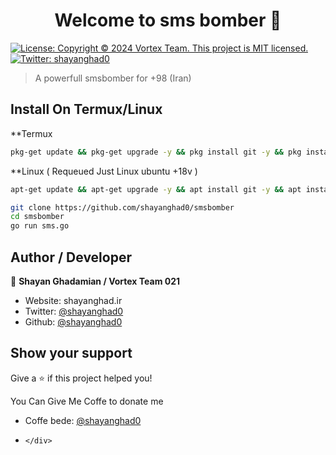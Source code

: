 <h1 align="center">Welcome to sms bomber 👋</h1>
<p>
  <a href="#" target="_blank">
    <img alt="License: Copyright © 2024 Vortex Team. This project is MIT licensed." src="https://img.shields.io/badge/License-Copyright © 2024 Vortex Team. This project is MIT licensed.-yellow.svg" />
  </a>
  <a href="https://twitter.com/shayanghad0" target="_blank">
    <img alt="Twitter: shayanghad0" src="https://img.shields.io/twitter/follow/shayanghad0.svg?style=social" />
  </a>
</p>

> A powerfull smsbomber for +98 (Iran)

## Install  On Termux/Linux
**Termux
```sh
pkg-get update && pkg-get upgrade -y && pkg install git -y && pkg install golang
```

**Linux ( Requeued  Just Linux ubuntu +18v )
```sh
apt-get update && apt-get upgrade -y && apt install git -y && apt install golang
```

```sh
git clone https://github.com/shayanghad0/smsbomber
cd smsbomber
go run sms.go
```

## Author / Developer

👤 **Shayan Ghadamian / Vortex Team 021** 

* Website: shayanghad.ir
* Twitter: [@shayanghad0](https://twitter.com/shayanghad0)
* Github: [@shayanghad0](https://github.com/shayanghad0)

## Show your support

Give a ⭐️ if this project helped you!

You Can Give Me Coffe to donate me
* Coffe bede: [@shayanghad0](https://www.coffeebede.com/shayanghad0)

* <script type="text/javascript">
  <div id="mediaad-jgWv4" >
    const head = document.getElementsByTagName("head")[0];
                const script = document.createElement("script");
                script.type = "text/javascript";
                script.async = true;
                script.src = "https://s1.mediaad.org/serve/tonywp.ir/loader.js";
                head.appendChild(script);
            </script>
      </div>
                
